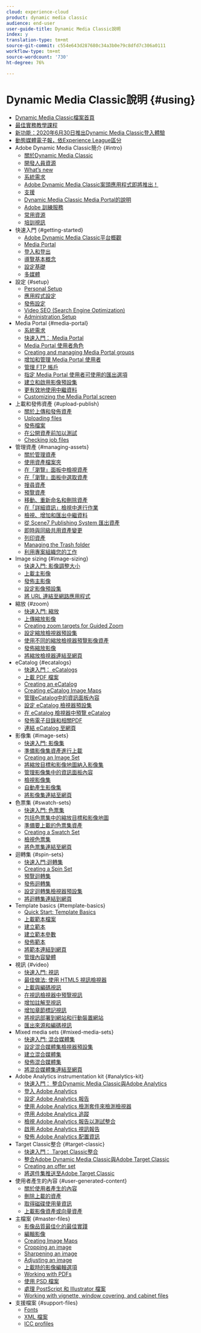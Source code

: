 ```yaml
---
cloud: experience-cloud
product: dynamic media classic
audience: end-user
user-guide-title: Dynamic Media Classic說明
index: y
translation-type: tm+mt
source-git-commit: c554e643d287680c34a3b0e79c8dfd7c306a0111
workflow-type: tm+mt
source-wordcount: '730'
ht-degree: 76%

---
```



# Dynamic Media Classic說明 {#using}

+ [Dynamic Media Classic檔案首頁](home.md)
+ [最佳實務教學課程](https://docs.adobe.com/content/help/en/experience-manager-learn/dynamic-media-classic-tutorial/overview.html)
+ [新功能：2020年6月30日推出Dynamic Media Classic登入體驗](new-ui-2020.md)
+ [動態媒體電子報，依Experience League區分](dynamic-media-newsletter.md)
+ Adobe Dynamic Media Classic簡介 {#intro}
   + [關於Dynamic Media Classic](introduction.md)
   + [開發人員資源](developer-resources.md)
   + [What’s new](whats-new.md)
   + [系統需求](system-requirements.md)
   + [Adobe Dynamic Media Classic案頭應用程式即將推出！](dynamic-media-classic-desktop-app.md)
   + [支援](support.md)
   + [Dynamic Media Classic Media Portal的說明](help-scene7-media-portal.md)
   + [Adobe 訓練服務](training-services.md)
   + [常用資源](popular-resources.md)
   + [培訓視訊](training-videos.md)
+ 快速入門 {#getting-started}
   + [Adobe Dynamic Media Classic平台概觀](scene7-platform-overview.md)
   + [Media Portal](media-portal.md)
   + [登入和登出](signing-out.md)
   + [導覽基本概念](navigation-basics.md)
   + [設定基礎](setup-basics.md)
   + [多媒體](rich-media.md)
+ 設定 {#setup}
   + [Personal Setup](personal-setup.md)
   + [應用程式設定](application-setup.md)
   + [發佈設定](publish-setup.md)
   + [Video SEO (Search Engine Optimization)](video-seo-search-engine-optimization.md)
   + [Administration Setup](administration-setup.md)
+ Media Portal {#media-portal}
   + [系統需求](system-requirements-1.md)
   + [快速入門： Media Portal](quick-start-media-portal-administration.md)
   + [Media Portal 使用者角色](media-portal-user-roles.md)
   + [Creating and managing Media Portal groups](creating-media-portal-groups.md)
   + [增加和管理 Media Portal 使用者](adding-media-portal-users.md)
   + [管理 FTP 帳戶](ftp-accounts.md)
   + [指定 Media Portal 使用者可使用的匯出選項](specifying-export-options-available-media.md)
   + [建立和啟用影像預設集](creating-enabling-image-presets.md)
   + [更有效地使用中繼資料](making-efficient-metadata.md)
   + [Customizing the Media Portal screen](customizing-media-portal-screen.md)
+ 上載和發佈資產 {#upload-publish}
   + [關於上傳和發佈資產](about-asset-upload-publish.md)
   + [Uploading files](uploading-files.md)
   + [發佈檔案](publishing-files.md)
   + [在公開資產前加以測試](testing-assets-making-them-public.md)
   + [Checking job files](checking-job-files.md)
+ 管理資產 {#managing-assets}
   + [關於管理資產](about-managing-assets.md)
   + [使用資產檔案夾](asset-folders.md)
   + [在「瀏覽」面板中檢視資產](viewing-assets-browse-panel.md)
   + [在「瀏覽」面板中選取資產](selecting-assets-browse-panel.md)
   + [搜尋資產](searching-assets.md)
   + [預覽資產](previewing-asset.md)
   + [移動、重新命名和刪除資產](moving-renaming-deleting-assets.md)
   + [在「詳細資訊」檢視中進行作業](detail-view.md)
   + [檢視、增加和匯出中繼資料](viewing-adding-exporting-metadata.md)
   + [從 Scene7 Publishing System 匯出資產](exporting-assets-scene7-publishing-system.md)
   + [即時與同級共用資產變更](sharing-asset-changes-peers-real.md)
   + [列印資產](printing-assets.md)
   + [Managing the Trash folder](trash-folder.md)
   + [利用專案組織您的工作](organizing-projects.md)
+ Image sizing {#image-sizing}
   + [快速入門: 影像調整大小](quick-start-image-sizing.md)
   + [上載主影像](uploading-master-images.md)
   + [發佈主影像](publishing-master-images.md)
   + [設定影像預設集](setting-image-presets.md)
   + [將 URL 連結至網路應用程式](linking-urls-web-application.md)
+ 縮放 {#zoom}
   + [快速入門: 縮放](quick-start-zoom.md)
   + [上傳縮放影像](uploading-zoom-images.md)
   + [Creating zoom targets for Guided Zoom](creating-zoom-targets-guided-zoom.md)
   + [設定縮放檢視器預設集](setting-zoom-viewer-presets.md)
   + [使用不同的縮放檢視器預覽影像資產](previewing-image-assets-different-zoom.md)
   + [發佈縮放影像](publishing-zoom-images.md)
   + [將縮放檢視器連結至網頁](linking-zoom-viewers-web-pages.md)
+ eCatalog {#ecatalogs}
   + [快速入門： eCatalogs](quick-start-ecatalog.md)
   + [上載 PDF 檔案](uploading-pdf-files.md)
   + [Creating an eCatalog](creating-ecatalog.md)
   + [Creating eCatalog Image Maps](creating-ecatalog-image-maps.md)
   + [管理eCatalog中的資訊面板內容](info-panel-content.md)
   + [設定 eCatalog 檢視器預設集](setting-ecatalog-viewer-presets.md)
   + [在 eCatalog 檢視器中預覽 eCatalog](previewing-ecatalogs-ecatalog-viewer.md)
   + [發佈電子目錄和相關PDF](publishing-ecatalogs-associated-pdfs.md)
   + [連結 eCatalog 至網頁](linking-ecatalog-web-page.md)
+ 影像集 {#image-sets}
   + [快速入門: 影像集](quick-start-image-sets.md)
   + [準備影像集資產進行上載](preparing-image-set-assets-upload.md)
   + [Creating an Image Set](creating-image-set.md)
   + [將縮放目標和影像地圖納入影像集](including-zoom-targets-image-maps.md)
   + [管理影像集中的資訊面板內容](info-panel-content-1.md)
   + [檢視影像集](viewing-image-sets.md)
   + [自動產生影像集](automated-image-set-generation.md)
   + [將影像集連結至網頁](linking-image-set-web-page.md)
+ 色票集 {#swatch-sets}
   + [快速入門: 色票集](quick-start-swatch-sets.md)
   + [包括色票集中的縮放目標和影像地圖](including-zoom-targets-image-maps-1.md)
   + [準備要上載的色票集資產](preparing-swatch-set-assets-upload.md)
   + [Creating a Swatch Set](creating-swatch-set.md)
   + [檢視色票集](viewing-swatch-sets.md)
   + [將色票集連結至網頁](linking-swatch-set-web-page.md)
+ 迴轉集 {#spin-sets}
   + [快速入門:迴轉集](quick-start-spin-sets.md)
   + [Creating a Spin Set](creating-spin-set.md)
   + [預覽迴轉集](previewing-spin-set.md)
   + [發佈迴轉集](publishing-spin-set.md)
   + [設定迴轉集檢視器預設集](setting-spin-set-viewer-presets.md)
   + [將迴轉集連結到網頁](linking-spin-set-web-page.md)
+ Template basics {#template-basics}
   + [Quick Start: Template Basics](quick-start-template-basics.md)
   + [上載範本檔案](uploading-template-files.md)
   + [建立範本](creating-template.md)
   + [建立範本參數](creating-template-parameters.md)
   + [發佈範本](publishing-templates.md)
   + [將範本連結到網頁](linking-template-web-page.md)
   + [管理內容變體](content-variations.md)
+ 視訊 {#video}
   + [快速入門: 視訊](quick-start-video.md)
   + [最佳做法: 使用 HTML5 視訊檢視器](best-practice-using-html5-video.md)
   + [上載與編碼視訊](uploading-encoding-videos.md)
   + [在視訊檢視器中預覽視訊](previewing-videos-video-viewer.md)
   + [增加註解至視訊](adding-captions-video.md)
   + [增加章節標記視訊](adding-chapter-markers-video.md)
   + [將視訊部署到網站和行動裝置網站](deploying-video-websites-mobile-sites.md)
   + [匯出來源和編碼視訊](exporting-source-encoded-videos.md)
+ Mixed media sets {#mixed-media-sets}
   + [快速入門: 混合媒體集](quick-start-mixed-media-sets.md)
   + [設定混合媒體集檢視器預設集](setting-mixed-media-set-viewer.md)
   + [建立混合媒體集](creating-mixed-media-set.md)
   + [發佈混合媒體集](publishing-mixed-media-set.md)
   + [將混合媒體集連結至網頁](linking-mixed-media-set-web.md)
+ Adobe Analytics instrumentation kit {#analytics-kit}
   + [快速入門： 整合Dynamic Media Classic與Adobe Analytics](quick-start-integrating-scene7-analytics.md)
   + [登入 Adobe Analytics](log-analytics.md)
   + [設定 Adobe Analytics 報告](configuring-analytics-reports.md)
   + [使用 Adobe Analytics 檢測套件來檢測檢視器](instrumenting-viewer-using-analytics-instrumentation.md)
   + [停用 Adobe Analytics 追蹤](disabling-analytics-tracking.md)
   + [檢視 Adobe Analytics 報告以測試整合](testing-integration-viewing-analytics-report.md)
   + [啟用 Adobe Analytics 視訊報告](enabling-analytics-video-reports.md)
   + [發佈 Adobe Analytics 配置資訊](publishing-analytics-configuration-information.md)
+ Target Classic整合 {#target-classic}
   + [快速入門： Target Classic整合](quick-start-target-classic-integration.md)
   + [整合Adobe Dynamic Media Classic與Adobe Target Classic](integrating-scene7-target-classic.md)
   + [Creating an offer set](creating-offer-set.md)
   + [將選件集推送至Adobe Target Classic](pushing-offer-sets-target-classic.md)
+ 使用者產生的內容 {#user-generated-content}
   + [關於使用者產生的內容](about-ugc.md)
   + [刪除上載的資產](deleting-uploaded-asset.md)
   + [取得磁碟使用量資訊](getting-disk-usage-information.md)
   + [上載影像資產或向量資產](uploading-image-asset-or-vector.md)
+ 主檔案 {#master-files}
   + [影像品質最佳化的最佳實踐](best-practices-optimizing-quality-images.md)
   + [編輯影像](editing-images.md)
   + [Creating Image Maps](creating-image-maps.md)
   + [Cropping an image](cropping-image.md)
   + [Sharpening an image](sharpening-image.md)
   + [Adjusting an image](adjusting-image.md)
   + [上載時的影像編輯選項](image-editing-options-upload.md)
   + [Working with PDFs](pdfs.md)
   + [使用 PSD 檔案](psd-files.md)
   + [處理 PostScript 和 Illustrator 檔案](postscript-illustrator-files.md)
   + [Working with vignette, window covering, and cabinet files](vignette-window-covering-cabinet-files.md)
+ 支援檔案 {#support-files}
   + [Fonts](fonts.md)
   + [XML 檔案](xml-files.md)
   + [ICC profiles](icc-profiles.md)
